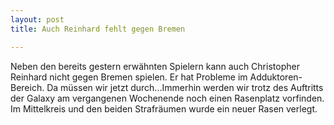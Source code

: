 ```yaml
---
layout: post
title: Auch Reinhard fehlt gegen Bremen

---
```


Neben den bereits gestern erwähnten Spielern kann auch Christopher Reinhard nicht gegen Bremen spielen. Er hat Probleme im Adduktoren-Bereich. Da müssen wir jetzt durch...Immerhin werden wir trotz des Auftritts der Galaxy am vergangenen Wochenende noch einen Rasenplatz vorfinden. Im Mittelkreis und den beiden Strafräumen wurde ein neuer Rasen verlegt.


